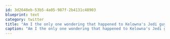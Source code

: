 ```yaml
---
id: 3d2648eb-53b5-4a05-987f-2b4131c48903
blueprint: text
category: twitter
title: "Am I the only one wondering that happened to Kelowna's Jedi guy?"
caption: "Am I the only one wondering that happened to Kelowna's Jedi guy?"
---
```

